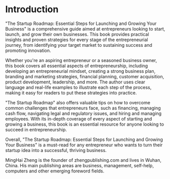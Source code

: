 # Introduction

"The Startup Roadmap: Essential Steps for Launching and Growing Your Business" is a comprehensive guide aimed at entrepreneurs looking to start, launch, and grow their own businesses. This book provides practical insights and proven strategies for every stage of the entrepreneurial journey, from identifying your target market to sustaining success and promoting innovation.

Whether you're an aspiring entrepreneur or a seasoned business owner, this book covers all essential aspects of entrepreneurship, including developing an entrepreneurial mindset, creating a strong business plan, branding and marketing strategies, financial planning, customer acquisition, product development, leadership, and more. The author uses clear language and real-life examples to illustrate each step of the process, making it easy for readers to put these strategies into practice.

"The Startup Roadmap" also offers valuable tips on how to overcome common challenges that entrepreneurs face, such as financing, managing cash flow, navigating legal and regulatory issues, and hiring and managing employees. With its in-depth coverage of every aspect of starting and growing a business, this book is an essential resource for anyone looking to succeed in entrepreneurship.

Overall, "The Startup Roadmap: Essential Steps for Launching and Growing Your Business" is a must-read for any entrepreneur who wants to turn their startup idea into a successful, thriving business.

MingHai Zheng is the founder of zhengpublishing.com and lives in Wuhan, China. His main publishing areas are business, management, self-help, computers and other emerging foreword fields.
